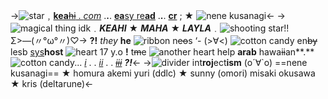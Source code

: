 ->![star](https://cdn.discordapp.com/attachments/1055224157597597771/1089476287879467008/IMG_3374.gif)﹐[**kea**~~hi~~ . *com*](keahi) .**.**. [**ea**sy re**ad**](notime) .**.**. [**cr**](aoiakanes) ; ★
 ![nene kusanagi](https://cdn.discordapp.com/attachments/1055224157597597771/1089480811293708288/Untitled199.png)<-
->![magical thing idk](https://cdn.discordapp.com/attachments/1055224157597597771/1089483993893842994/IMG_3381.gif)﹒***KEAHI*** ★ ***MAHA*** ★ ***LAYLA***﹒![shooting star!!](https://cdn.discordapp.com/attachments/1055224157597597771/1089484305174106162/IMG_3382.png)
Σ>―(〃°ω°〃)♡→ **?!** *they* **he** ![ribbon](https://cdn.discordapp.com/attachments/1055224157597597771/1089483518784065657/IMG_3380.gif) n~~eo~~s ‘-
(>∀<) ![cotton candy](https://media.discordapp.net/attachments/1055224157597597771/1089485899064168448/IMG_3383.png) en~~by~~ lesb [sys](https://rentry.co/scenicmotion)**host** ![heart](https://media.discordapp.net/attachments/1055224157597597771/1089485901052248126/IMG_3388.gif) 17 y.o **!**
t~~m~~e ![another heart help](https://media.discordapp.net/attachments/1055224157597597771/1089485900179832843/IMG_3386.png) **arab** hawa~~ii~~an**.** ![cotton candy...](https://cdn.discordapp.com/attachments/1055224157597597771/1089485899269668924/IMG_3384.gif) [*i*](https://rentry.co/nalani) . . [*ii*](https://rentry.co/akeminenes) . . ~~[*iii*](https://rentry.co/keahi)~~ ***?!***<-
->![divider](https://cdn.discordapp.com/attachments/1055224157597597771/1089508703281094746/Untitled200.png)
int**roj**ect**ism** (o´∀\`o)
==nene kusanagi== ★ homura akemi
yuri (ddlc) ★ sunny (omori)
misaki okusawa ★ kris (deltarune)<-
